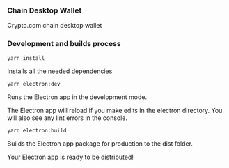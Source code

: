 ### Chain Desktop Wallet

Crypto.com chain desktop wallet

### Development and builds process

```
yarn install
```
Installs all the needed dependencies

```
yarn electron:dev
```
Runs the Electron app in the development mode.

The Electron app will reload if you make edits in the electron directory.
You will also see any lint errors in the console.


```
yarn electron:build
```
Builds the Electron app package for production to the dist folder.

Your Electron app is ready to be distributed!